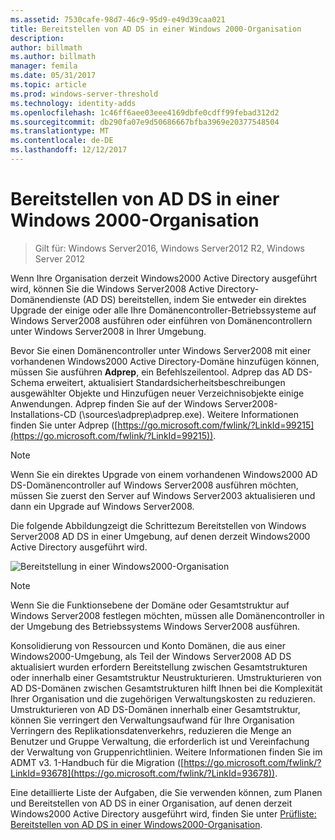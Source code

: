 ```yaml
---
ms.assetid: 7530cafe-98d7-46c9-95d9-e49d39caa021
title: Bereitstellen von AD DS in einer Windows 2000-Organisation
description: 
author: billmath
ms.author: billmath
manager: femila
ms.date: 05/31/2017
ms.topic: article
ms.prod: windows-server-threshold
ms.technology: identity-adds
ms.openlocfilehash: 1c46ff6aee03eee4169dbfe0cdff99febad312d2
ms.sourcegitcommit: db290fa07e9d50686667bfba3969e20377548504
ms.translationtype: MT
ms.contentlocale: de-DE
ms.lasthandoff: 12/12/2017
---
```

# <a name="deploying-ad-ds-in-a-windows-2000-organization"></a>Bereitstellen von AD DS in einer Windows 2000-Organisation

>Gilt für: Windows Server2016, Windows Server2012 R2, Windows Server 2012

Wenn Ihre Organisation derzeit Windows2000 Active Directory ausgeführt wird, können Sie die Windows Server2008 Active Directory-Domänendienste (AD DS) bereitstellen, indem Sie entweder ein direktes Upgrade der einige oder alle Ihre Domänencontroller-Betriebssysteme auf Windows Server2008 ausführen oder einführen von Domänencontrollern unter Windows Server2008 in Ihrer Umgebung.  
  
Bevor Sie einen Domänencontroller unter Windows Server2008 mit einer vorhandenen Windows2000 Active Directory-Domäne hinzufügen können, müssen Sie ausführen **Adprep**, ein Befehlszeilentool. Adprep das AD DS-Schema erweitert, aktualisiert Standardsicherheitsbeschreibungen ausgewählter Objekte und Hinzufügen neuer Verzeichnisobjekte einige Anwendungen. Adprep finden Sie auf der Windows Server2008-Installations-CD (\sources\adprep\adprep.exe). Weitere Informationen finden Sie unter Adprep ([https://go.microsoft.com/fwlink/?LinkId=99215](https://go.microsoft.com/fwlink/?LinkId=99215)).  
  
> [!NOTE]  
> Wenn Sie ein direktes Upgrade von einem vorhandenen Windows2000 AD DS-Domänencontroller auf Windows Server2008 ausführen möchten, müssen Sie zuerst den Server auf Windows Server2003 aktualisieren und dann ein Upgrade auf Windows Server2008.  
  
Die folgende Abbildungzeigt die Schrittezum Bereitstellen von Windows Server2008 AD DS in einer Umgebung, auf denen derzeit Windows2000 Active Directory ausgeführt wird.  
  
![Bereitstellung in einer Windows2000-Organisation](media/Deploying-AD-DS-in-a-Windows-2000-Organization/ee51218a-a858-49d9-8b99-9986679191c1.gif)  
  
> [!NOTE]  
> Wenn Sie die Funktionsebene der Domäne oder Gesamtstruktur auf Windows Server2008 festlegen möchten, müssen alle Domänencontroller in der Umgebung des Betriebssystems Windows Server2008 ausführen.  
  
Konsolidierung von Ressourcen und Konto Domänen, die aus einer Windows2000-Umgebung, als Teil der Windows Server2008 AD DS aktualisiert wurden erfordern Bereitstellung zwischen Gesamtstrukturen oder innerhalb einer Gesamtstruktur Neustrukturieren. Umstrukturieren von AD DS-Domänen zwischen Gesamtstrukturen hilft Ihnen bei die Komplexität Ihrer Organisation und die zugehörigen Verwaltungskosten zu reduzieren. Umstrukturieren von AD DS-Domänen innerhalb einer Gesamtstruktur, können Sie verringert den Verwaltungsaufwand für Ihre Organisation Verringern des Replikationsdatenverkehrs, reduzieren die Menge an Benutzer und Gruppe Verwaltung, die erforderlich ist und Vereinfachung der Verwaltung von Gruppenrichtlinien. Weitere Informationen finden Sie im ADMT v3. 1-Handbuch für die Migration ([https://go.microsoft.com/fwlink/?LinkId=93678](https://go.microsoft.com/fwlink/?LinkId=93678)).  
  
Eine detaillierte Liste der Aufgaben, die Sie verwenden können, zum Planen und Bereitstellen von AD DS in einer Organisation, auf denen derzeit Windows2000 Active Directory ausgeführt wird, finden Sie unter [Prüfliste: Bereitstellen von AD DS in einer Windows2000-Organisation](https://technet.microsoft.com/library/cc732737.aspx).  
  


